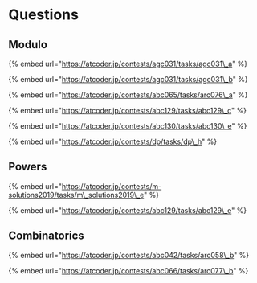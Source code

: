 # Questions

## Modulo

{% embed url="https://atcoder.jp/contests/agc031/tasks/agc031\_a" %}

{% embed url="https://atcoder.jp/contests/agc031/tasks/agc031\_b" %}

{% embed url="https://atcoder.jp/contests/abc065/tasks/arc076\_a" %}

{% embed url="https://atcoder.jp/contests/abc129/tasks/abc129\_c" %}

{% embed url="https://atcoder.jp/contests/abc130/tasks/abc130\_e" %}

{% embed url="https://atcoder.jp/contests/dp/tasks/dp\_h" %}

## Powers

{% embed url="https://atcoder.jp/contests/m-solutions2019/tasks/m\_solutions2019\_e" %}

{% embed url="https://atcoder.jp/contests/abc129/tasks/abc129\_e" %}

## Combinatorics

{% embed url="https://atcoder.jp/contests/abc042/tasks/arc058\_b" %}

{% embed url="https://atcoder.jp/contests/abc066/tasks/arc077\_b" %}



